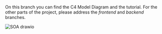 On this branch you can find the C4 Model Diagram and the tutorial. For the other
parts of the project, please address the *frontend* and *backend* branches. 

![SOA drawio](https://github.com/sanzianap/SOA2024/assets/46610258/85226c36-b6f2-455a-957e-d201660d5a8b)
